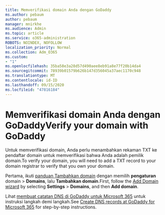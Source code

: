 ```yaml
---
title: Memverifikasi domain Anda dengan GoDaddy
ms.author: pebaum
author: pebaum
manager: mnirkhe
ms.audience: Admin
ms.topic: article
ms.service: o365-administration
ROBOTS: NOINDEX, NOFOLLOW
localization_priority: Normal
ms.collection: Adm_O365
ms.custom:
- "1"
ms.openlocfilehash: 35ba58e3a28d57d490aee8eb91a8e77f20b14da4
ms.sourcegitcommit: 78939b01579b626b147d356045a37aec1170c948
ms.translationtype: MT
ms.contentlocale: id-ID
ms.lasthandoff: 09/15/2020
ms.locfileid: "47816184"
---
```

# <a name="verify-your-domain-with-godaddy"></a><span data-ttu-id="a294e-102">Memverifikasi domain Anda dengan GoDaddy</span><span class="sxs-lookup"><span data-stu-id="a294e-102">Verify your domain with GoDaddy</span></span>

<span data-ttu-id="a294e-103">Untuk memverifikasi domain, Anda perlu menambahkan rekaman TXT ke pendaftar domain untuk memverifikasi bahwa Anda adalah pemilik domain.</span><span class="sxs-lookup"><span data-stu-id="a294e-103">To verify your domain, you will need to add a TXT record to your domain registrar to verify that you own your domain.</span></span> 

<span data-ttu-id="a294e-104">Pertama, ikuti [panduan Tambahkan domain](https://admin.microsoft.com/Adminportal#/Domains) dengan memilih **pengaturan** domain \> **Domains**, lalu **Tambahkan domain**.</span><span class="sxs-lookup"><span data-stu-id="a294e-104">First, follow the [Add Domain wizard](https://admin.microsoft.com/Adminportal#/Domains) by selecting **Settings** \> **Domains**, and then **Add domain**.</span></span>
  
<span data-ttu-id="a294e-105">Lihat [membuat catatan DNS di GoDaddy untuk Microsoft 365](https://docs.microsoft.com/microsoft-365/admin/dns/create-dns-records-at-godaddy) untuk instruksi langkah demi langkah.</span><span class="sxs-lookup"><span data-stu-id="a294e-105">See [Create DNS records at GoDaddy for Microsoft 365](https://docs.microsoft.com/microsoft-365/admin/dns/create-dns-records-at-godaddy) for step-by-step instructions.</span></span>